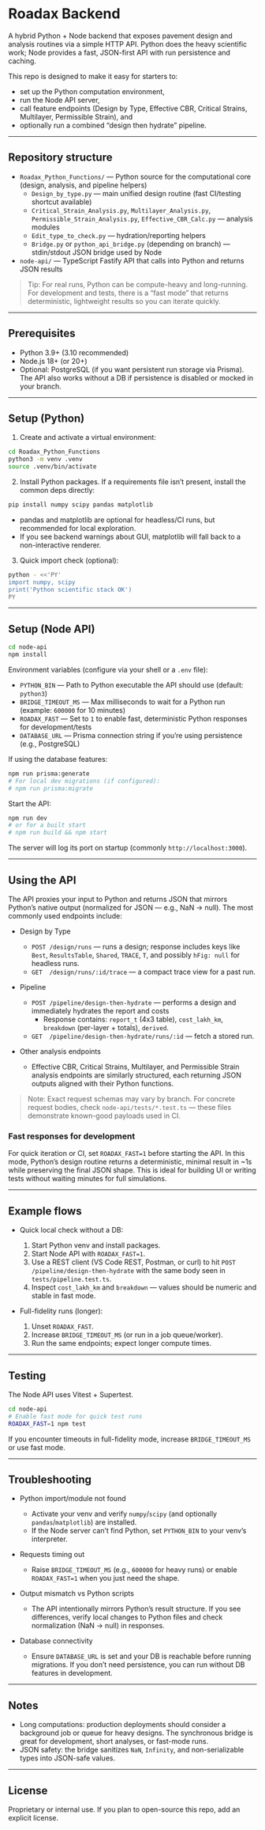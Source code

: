 # Roadax Backend

A hybrid Python + Node backend that exposes pavement design and analysis routines via a simple HTTP API. Python does the heavy scientific work; Node provides a fast, JSON-first API with run persistence and caching.

This repo is designed to make it easy for starters to:
- set up the Python computation environment,
- run the Node API server,
- call feature endpoints (Design by Type, Effective CBR, Critical Strains, Multilayer, Permissible Strain), and
- optionally run a combined “design then hydrate” pipeline.

---

## Repository structure

- `Roadax_Python_Functions/` — Python source for the computational core (design, analysis, and pipeline helpers)
  - `Design_by_type.py` — main unified design routine (fast CI/testing shortcut available)
  - `Critical_Strain_Analysis.py`, `Multilayer_Analysis.py`, `Permissible_Strain_Analysis.py`, `Effective_CBR_Calc.py` — analysis modules
  - `Edit_type_to_check.py` — hydration/reporting helpers
  - `Bridge.py` or `python_api_bridge.py` (depending on branch) — stdin/stdout JSON bridge used by Node
- `node-api/` — TypeScript Fastify API that calls into Python and returns JSON results

> Tip: For real runs, Python can be compute-heavy and long-running. For development and tests, there is a “fast mode” that returns deterministic, lightweight results so you can iterate quickly.

---

## Prerequisites

- Python 3.9+ (3.10 recommended)
- Node.js 18+ (or 20+)
- Optional: PostgreSQL (if you want persistent run storage via Prisma). The API also works without a DB if persistence is disabled or mocked in your branch.

---

## Setup (Python)

1) Create and activate a virtual environment:

```bash
cd Roadax_Python_Functions
python3 -m venv .venv
source .venv/bin/activate
```

2) Install Python packages. If a requirements file isn’t present, install the common deps directly:

```bash
pip install numpy scipy pandas matplotlib
```

- pandas and matplotlib are optional for headless/CI runs, but recommended for local exploration.
- If you see backend warnings about GUI, matplotlib will fall back to a non-interactive renderer.

3) Quick import check (optional):

```bash
python - <<'PY'
import numpy, scipy
print('Python scientific stack OK')
PY
```

---

## Setup (Node API)

```bash
cd node-api
npm install
```

Environment variables (configure via your shell or a `.env` file):
- `PYTHON_BIN` — Path to Python executable the API should use (default: `python3`)
- `BRIDGE_TIMEOUT_MS` — Max milliseconds to wait for a Python run (example: `600000` for 10 minutes)
- `ROADAX_FAST` — Set to `1` to enable fast, deterministic Python responses for development/tests
- `DATABASE_URL` — Prisma connection string if you’re using persistence (e.g., PostgreSQL)

If using the database features:

```bash
npm run prisma:generate
# For local dev migrations (if configured):
# npm run prisma:migrate
```

Start the API:

```bash
npm run dev
# or for a built start
# npm run build && npm start
```

The server will log its port on startup (commonly `http://localhost:3000`).

---

## Using the API

The API proxies your input to Python and returns JSON that mirrors Python’s native output (normalized for JSON — e.g., NaN → null). The most commonly used endpoints include:

- Design by Type
  - `POST /design/runs` — runs a design; response includes keys like `Best`, `ResultsTable`, `Shared`, `TRACE`, `T`, and possibly `hFig: null` for headless runs.
  - `GET  /design/runs/:id/trace` — a compact trace view for a past run.

- Pipeline
  - `POST /pipeline/design-then-hydrate` — performs a design and immediately hydrates the report and costs
    - Response contains: `report_t` (4x3 table), `cost_lakh_km`, `breakdown` (per-layer + totals), `derived`.
  - `GET  /pipeline/design-then-hydrate/runs/:id` — fetch a stored run.

- Other analysis endpoints
  - Effective CBR, Critical Strains, Multilayer, and Permissible Strain analysis endpoints are similarly structured, each returning JSON outputs aligned with their Python functions.

> Note: Exact request schemas may vary by branch. For concrete request bodies, check `node-api/tests/*.test.ts` — these files demonstrate known-good payloads used in CI.

### Fast responses for development

For quick iteration or CI, set `ROADAX_FAST=1` before starting the API. In this mode, Python’s design routine returns a deterministic, minimal result in ~1s while preserving the final JSON shape. This is ideal for building UI or writing tests without waiting minutes for full simulations.

---

## Example flows

- Quick local check without a DB:
  1. Start Python venv and install packages.
  2. Start Node API with `ROADAX_FAST=1`.
  3. Use a REST client (VS Code REST, Postman, or curl) to hit `POST /pipeline/design-then-hydrate` with the same body seen in `tests/pipeline.test.ts`.
  4. Inspect `cost_lakh_km` and `breakdown` — values should be numeric and stable in fast mode.

- Full-fidelity runs (longer):
  1. Unset `ROADAX_FAST`.
  2. Increase `BRIDGE_TIMEOUT_MS` (or run in a job queue/worker).
  3. Run the same endpoints; expect longer compute times.

---

## Testing

The Node API uses Vitest + Supertest.

```bash
cd node-api
# Enable fast mode for quick test runs
ROADAX_FAST=1 npm test
```

If you encounter timeouts in full-fidelity mode, increase `BRIDGE_TIMEOUT_MS` or use fast mode.

---

## Troubleshooting

- Python import/module not found
  - Activate your venv and verify `numpy`/`scipy` (and optionally `pandas`/`matplotlib`) are installed.
  - If the Node server can’t find Python, set `PYTHON_BIN` to your venv’s interpreter.

- Requests timing out
  - Raise `BRIDGE_TIMEOUT_MS` (e.g., `600000` for heavy runs) or enable `ROADAX_FAST=1` when you just need the shape.

- Output mismatch vs Python scripts
  - The API intentionally mirrors Python’s result structure. If you see differences, verify local changes to Python files and check normalization (NaN → null) in responses.

- Database connectivity
  - Ensure `DATABASE_URL` is set and your DB is reachable before running migrations. If you don’t need persistence, you can run without DB features in development.

---

## Notes

- Long computations: production deployments should consider a background job or queue for heavy designs. The synchronous bridge is great for development, short analyses, or fast-mode runs.
- JSON safety: the bridge sanitizes `NaN`, `Infinity`, and non-serializable types into JSON-safe values.

---

## License

Proprietary or internal use. If you plan to open-source this repo, add an explicit license.
